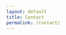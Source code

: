 ```yaml
---
layout: default
title: Contact
permalink: /contact/
---
```

<!-- Change the width and height values to suit you best -->
<div class="typeform-widget" data-url="https://sunsetsparknyc.typeform.com/to/HDeQu7" data-text="Contact Sunset Spark" style="width:100%;height:800px;"></div>
<script>(function(){var qs,js,q,s,d=document,gi=d.getElementById,ce=d.createElement,gt=d.getElementsByTagName,id='typef_orm',b='https://s3-eu-west-1.amazonaws.com/share.typeform.com/';if(!gi.call(d,id)){js=ce.call(d,'script');js.id=id;js.src=b+'widget.js';q=gt.call(d,'script')[0];q.parentNode.insertBefore(js,q)}})()</script>
